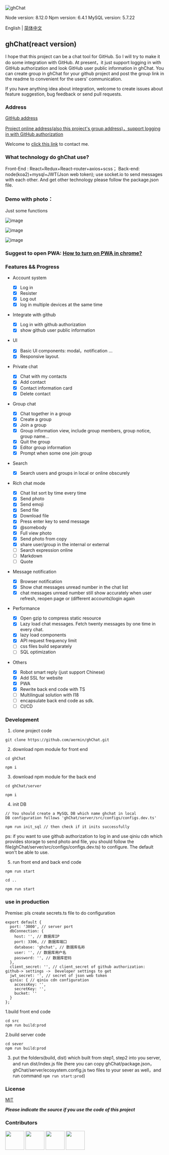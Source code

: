![ghChat](https://user-images.githubusercontent.com/24861316/54087066-55783580-438a-11e9-9a5d-14288e84a3f9.png)

Node version: 8.12.0
Npm version: 6.4.1
MySQL version: 5.7.22

English | [简体中文](./README-zh_CN.md)

## ghChat(react version)

I hope that this project can be a chat tool for GitHub. So I will try to make it do some integration with GitHub. At present，it just support logging in with GitHub authorization and look GitHub user public information in ghChat. You can create group in ghChat for your github project and post the group link in the readme to convenient for the users' communication.

If you have anything idea about integration, welcome to create issues about feature suggestion, bug feedback or send pull requests.

### Address

[GitHub address](https://github.com/aermin/ghChat)

[Project online address(also this project's group address)，support logging in with GitHub authorization](https://im.aermin.top/group_chat/ddbffd80-3663-11e9-a580-d119b23ef62e)

Welcome to [ click this link](https://im.aermin.top/private_chat/1) to contact me.


### What technology do ghChat use?

Front-End : React+Redux+React-router+axios+scss；
Back-end: node(koa2)+mysql+JWT(Json web token);
use socket.io to send messages with each other.
And get other technology please follow the package.json file.

### Demo with photo：

Just some functions

![image](https://user-images.githubusercontent.com/24861316/55677334-2f599d00-5918-11e9-8eb9-ab74a56572b1.png)

![image](https://user-images.githubusercontent.com/24861316/57189039-caf02480-6f3b-11e9-85b0-59f107b9b26f.png)

![image](https://user-images.githubusercontent.com/24861316/57188951-5e285a80-6f3a-11e9-8def-ef932c4abc8b.png)

### Suggest to open PWA: [How to turn on PWA in chrome?](https://github.com/aermin/blog/issues/63)

### Features && Progress

- Account system

  - [x] Log in
  - [x] Resister
  - [x] Log out
  - [x] log in multiple devices at the same time

- Integrate with github

  - [x] Log in with github authorization
  - [x] show github user public information

- UI
    - [x] Basic UI components: modal，notification ...
    - [x] Responsive layout.

- Private chat

  - [x] Chat with my contacts
  - [x] Add contact
  - [x] Contact information card
  - [x] Delete contact

- Group chat

  - [x] Chat together in a group
  - [x] Create a group
  - [x] Join a group
  - [x] Group information view, include group members, group notice, group name...
  - [x] Quit the group
  - [x] Editor group information
  - [x] Prompt when some one join group

- Search

  - [x] Search users and groups in local or online obscurely

- Rich chat mode

  - [x] Chat list sort by time every time
  - [x] Send photo
  - [x] Send emoji
  - [x] Send file
  - [x] Download file
  - [x] Press enter key to send message
  - [x] @somebody
  - [x] Full view photo
  - [x] Send photo from copy
  - [x] share user/group in the internal or external
  - [ ] Search expression online
  - [ ] Markdown
  - [ ] Quote

- Message notification

  - [x] Browser notification
  - [x] Show chat messages unread number in the chat list
  - [x] chat messages unread number still show accurately when user refresh, reopen page or (different accounts)login again

- Performance

  - [x] Open gzip to compress static resource
  - [x] Lazy load chat messages. Fetch twenty messages by one time in every chat.
  - [x] lazy load components
  - [x] API request frequency limit
  - [ ] css files build separately
  - [ ] SQL optimization

- Others

  - [x] Robot smart reply (just support Chinese)
  - [x] Add SSL for website
  - [x] PWA
  - [x] Rewrite back end code with TS
  - [ ] Multilingual solution with I18
  - [ ] encapsulate back end code as sdk.
  - [ ] CI/CD

### Development

1. clone project code
```
git clone https://github.com/aermin/ghChat.git
```

2. download npm module for front end

```
cd ghChat
```

```
npm i
```

3. download npm module for the back end
```
cd ghChat/server
```

```
npm i
```

4. init DB
```
// You should create a MySQL DB which name ghchat in local
DB configuration follows 'ghChat/server/src/configs/configs.dev.ts'

npm run init_sql // then check if it inits successfully
```
ps: if you want to use github authorization to log in and use qiniu cdn which provides storage to send photo and file, you should follow the file(ghChat/server/src/configs/configs.dev.ts) to configure. The default won't be able to use.


5. run front end and back end code
```
npm run start
```

```
cd ..
```

```
npm run start
```

### use in production

Premise: pls create secrets.ts file to do configuration

```
export default {
  port: '3000', // server port
  dbConnection: {
    host: '', // 数据库IP
    port: 3306, // 数据库端口
    database: 'ghchat', // 数据库名称
    user: '', // 数据库用户名
    password: '', // 数据库密码
  },
  client_secret: '', // client_secret of github authorization:  github-> settings ->  Developer settings to get
  jwt_secret: '', // secret of json web token
  qiniu: { // qiniu cdn configuration
    accessKey: '',
    secretKey: '',
    bucket: ''
  }
};
```

1.build front end code

```
cd src
npm run build:prod
```

2.build server code

```
cd sever
npm run build:prod
```

3. put the folders(build, dist) which built from step1, step2 into you server, and run dist/index.js file
(here you can copy ghChat/package.json，ghChat/server/ecosystem.config.js two files to your sever as well，and run command `npm run start:prod`)

### License

[MIT](https://opensource.org/licenses/MIT)

***Please indicate the source if you use the code of this project***

### Contributors

<a href="https://github.com/aermin"><img src="https://avatars2.githubusercontent.com/u/24861316?s=460&v=4" width="60" height="60" /></a>
<a href="https://github.com/AbbyJL"><img src="https://avatars2.githubusercontent.com/u/33203948?s=400&v=4" width="60" height="60" /></a>
<a href="https://github.com/ZouYouShun"><img src="https://avatars0.githubusercontent.com/u/5878538?s=400&v=4" width="60" height="60" /></a>
<a href="https://github.com/blackmatch"><img src="https://avatars1.githubusercontent.com/u/12443954?s=400&v=4" width="60" height="60" /></a>
